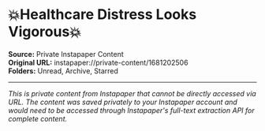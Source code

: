 # 💥Healthcare Distress Looks Vigorous💥

**Source:** Private Instapaper Content  
**Original URL:** instapaper://private-content/1681202506  
**Folders:** Unread, Archive, Starred  

---

*This is private content from Instapaper that cannot be directly accessed via URL. The content was saved privately to your Instapaper account and would need to be accessed through Instapaper's full-text extraction API for complete content.*